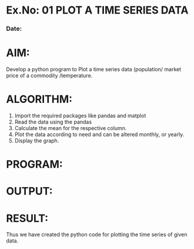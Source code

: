 # Ex.No: 01 PLOT A TIME SERIES DATA
###  Date: 

# AIM:
Develop a python program to Plot a time series data (population/ market price of a commodity
/temperature.
# ALGORITHM:
1. Import the required packages like pandas and matplot
2. Read the data using the pandas
3. Calculate the mean for the respective column.
4. Plot the data according to need and can be altered monthly, or yearly.
5. Display the graph.
# PROGRAM:











# OUTPUT:






# RESULT:
Thus we have created the python code for plotting the time series of given data.
